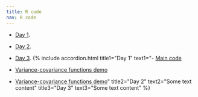 ```yaml
---
title: R code
nav: R code
---
```


- [Day 1](#).
- [Day 2](#).
- [Day 3](#).
{% include accordion.html title1="Day 1" text1="- [Main code](#)

- [Variance-covariance functions demo](#)
- [Variance-covariance functions demo](#)" title2="Day 2" text2="Some text content" title3="Day 3" text3="Some text content" %}

